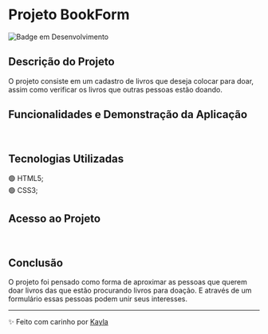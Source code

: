 # Projeto BookForm

![Badge em Desenvolvimento](http://img.shields.io/static/v1?label=STATUS&message=EM%20DESENVOLVIMENTO&color=GREEN&style=for-the-badge)

## Descrição do Projeto
O projeto consiste em um cadastro de livros que deseja colocar para doar, assim como verificar os livros que outras pessoas estão doando. <br>

## Funcionalidades e Demonstração da Aplicação
<br>

## Tecnologias Utilizadas
🟢 HTML5;<br>
🟢 CSS3;
<br>

## Acesso ao Projeto
<br>

## Conclusão
O projeto foi pensado como forma de aproximar as pessoas que querem doar livros das que estão procurando livros para doação. E através de um formulário essas pessoas podem unir seus interesses.

------------

✨ Feito com carinho por [Kayla](http://https://www.linkedin.com/in/kayla-deodato/ "Kayla")

